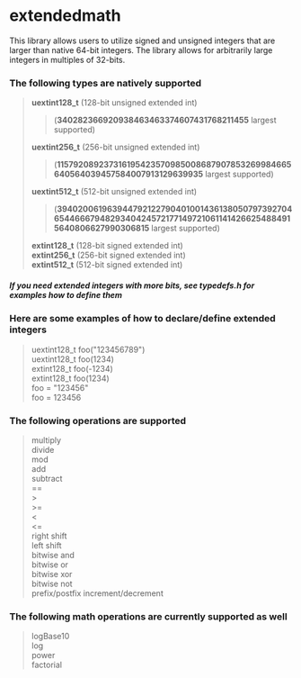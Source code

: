 # extendedmath

This library allows users to utilize signed and unsigned integers that are larger than native 64-bit integers. The library allows for arbitrarily large integers in multiples of 32-bits.

### The following types are natively supported  
> **uextint128_t** (128-bit unsigned extended int)  
>> (**340282366920938463463374607431768211455** largest supported)  
>  
> **uextint256_t** (256-bit unsigned extended int)  
>> (**115792089237316195423570985008687907853269984665640564039457584007913129639935** largest supported)  
>  
> **uextint512_t** (512-bit unsigned extended int)  
>> (**39402006196394479212279040100143613805079739270465446667948293404245721771497210611414266254884915640806627990306815** largest supported)
>  
> **extint128_t** (128-bit signed extended int)  
> **extint256_t** (256-bit signed extended int)  
> **extint512_t** (512-bit signed extended int)  
##### If you need extended integers with more bits, see _typedefs.h_ for examples how to define them  

### Here are some examples of how to declare/define extended integers  
> uextint128_t foo("123456789")  
> uextint128_t foo(1234)  
> extint128_t foo(-1234)  
> extint128_t foo(1234)  
> foo = "123456"  
> foo = 123456  

### The following operations are supported  
> multiply  
> divide  
> mod  
> add  
> subtract  
> \==  
> \>  
> \>=  
> <  
> <=  
> right shift  
> left shift  
> bitwise and  
> bitwise or  
> bitwise xor  
> bitwise not  
> prefix/postfix increment/decrement  

### The following math operations are currently supported as well
> logBase10  
> log  
> power  
> factorial  

